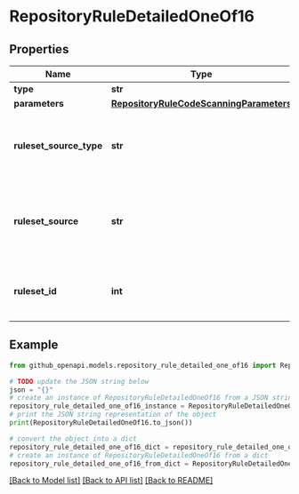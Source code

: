 # RepositoryRuleDetailedOneOf16


## Properties

Name | Type | Description | Notes
------------ | ------------- | ------------- | -------------
**type** | **str** |  | 
**parameters** | [**RepositoryRuleCodeScanningParameters**](RepositoryRuleCodeScanningParameters.md) |  | [optional] 
**ruleset_source_type** | **str** | The type of source for the ruleset that includes this rule. | [optional] 
**ruleset_source** | **str** | The name of the source of the ruleset that includes this rule. | [optional] 
**ruleset_id** | **int** | The ID of the ruleset that includes this rule. | [optional] 

## Example

```python
from github_openapi.models.repository_rule_detailed_one_of16 import RepositoryRuleDetailedOneOf16

# TODO update the JSON string below
json = "{}"
# create an instance of RepositoryRuleDetailedOneOf16 from a JSON string
repository_rule_detailed_one_of16_instance = RepositoryRuleDetailedOneOf16.from_json(json)
# print the JSON string representation of the object
print(RepositoryRuleDetailedOneOf16.to_json())

# convert the object into a dict
repository_rule_detailed_one_of16_dict = repository_rule_detailed_one_of16_instance.to_dict()
# create an instance of RepositoryRuleDetailedOneOf16 from a dict
repository_rule_detailed_one_of16_from_dict = RepositoryRuleDetailedOneOf16.from_dict(repository_rule_detailed_one_of16_dict)
```
[[Back to Model list]](../README.md#documentation-for-models) [[Back to API list]](../README.md#documentation-for-api-endpoints) [[Back to README]](../README.md)


